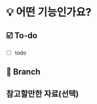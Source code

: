 # 💡 어떤 기능인가요?
<!-- 작업하는 내용에 대해 설명해주세요. -->

## ☑️ To-do
<!-- 작업 상세 내용을 적어주세요. -->
- [ ] todo

## 🍃 Branch
<!-- 어떤 브랜치에서 작업할 것인지 적어주세요. -->

## 참고할만한 자료(선택)
